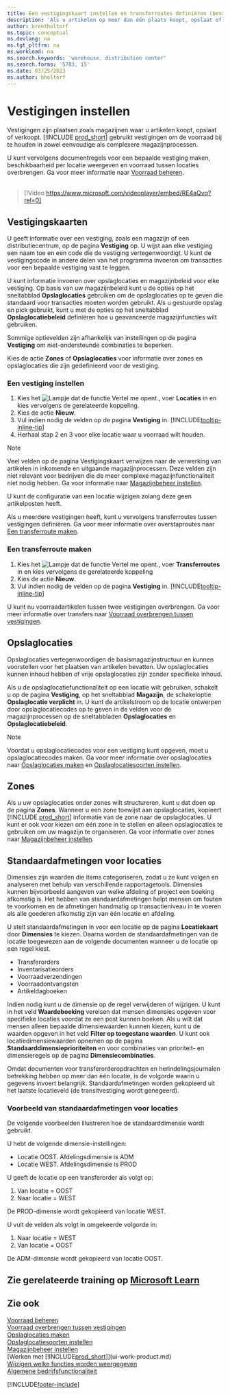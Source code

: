 ```yaml
---
title: Een vestigingskaart instellen en transferroutes definiëren (bevat video)
description: 'Als u artikelen op meer dan één plaats koopt, opslaat of verkoopt, kunt u elke plaats als een locatie instellen.'
author: brentholtorf
ms.topic: conceptual
ms.devlang: na
ms.tgt_pltfrm: na
ms.workload: na
ms.search.keywords: 'warehouse, distribution center'
ms.search.forms: '5703, 15'
ms.date: 03/25/2023
ms.author: bholtorf
---
```

# <a name="set-up-locations"></a><a name="set-up-locations"></a>Vestigingen instellen

Vestigingen zijn plaatsen zoals magazijnen waar u artikelen koopt, opslaat of verkoopt. [!INCLUDE [prod_short](includes/prod_short.md)] gebruikt vestigingen om de voorraad bij te houden in zowel eenvoudige als complexere magazijnprocessen.

U kunt vervolgens documentregels voor een bepaalde vestiging maken, beschikbaarheid per locatie weergeven en voorraad tussen locaties overbrengen. Ga voor meer informatie naar [Voorraad beheren](inventory-manage-inventory.md).
<br><br>  
  
> [!Video https://www.microsoft.com/videoplayer/embed/RE4aQvq?rel=0]

## <a name="location-cards"></a><a name="location-cards"></a>Vestigingskaarten

U geeft informatie over een vestiging, zoals een magazijn of een distributiecentrum, op de pagina **Vestiging** op. U wijst aan elke vestiging een naam toe en een code die de vestiging vertegenwoordigt. U kunt de vestigingscode in andere delen van het programma invoeren om transacties voor een bepaalde vestiging vast te leggen.  

U kunt informatie invoeren over opslaglocaties en magazijnbeleid voor elke vestiging. Op basis van uw magazijnbeleid kunt u de opties op het sneltabblad **Opslaglocaties** gebruiken om de opslaglocaties op te geven die standaard voor transacties moeten worden gebruikt. Als u gestuurde opslag en pick gebruikt, kunt u met de opties op het sneltabblad **Opslaglocatiebeleid** definiëren hoe u geavanceerde magazijnfuncties wilt gebruiken.  

Sommige optievelden zijn afhankelijk van instellingen op de pagina **Vestiging** om niet-ondersteunde combinaties te beperken.  

Kies de actie **Zones** of **Opslaglocaties** voor informatie over zones en opslaglocaties die zijn gedefinieerd voor de vestiging.

### <a name="to-set-up-a-location"></a><a name="to-set-up-a-location"></a>Een vestiging instellen

1. Kies het ![Lampje dat de functie Vertel me opent.](media/ui-search/search_small.png "Vertel me wat u wilt doen"), voer **Locaties** in en kies vervolgens de gerelateerde koppeling.
2. Kies de actie **Nieuw**.
3. Vul indien nodig de velden op de pagina **Vestiging** in. [!INCLUDE[tooltip-inline-tip](includes/tooltip-inline-tip_md.md)]
4. Herhaal stap 2 en 3 voor elke locatie waar u voorraad wilt houden.

> [!NOTE]  
> Veel velden op de pagina Vestigingskaart verwijzen naar de verwerking van artikelen in inkomende en uitgaande magazijnprocessen. Deze velden zijn niet relevant voor bedrijven die de meer complexe magazijnfunctionaliteit niet nodig hebben. Ga voor informatie naar [Magazijnbeheer instellen](warehouse-setup-warehouse.md).

U kunt de configuratie van een locatie wijzigen zolang deze geen artikelposten heeft.  

Als u meerdere vestigingen heeft, kunt u vervolgens transferroutes tussen vestigingen definiëren. Ga voor meer informatie over overstaproutes naar [Een transferroute maken](inventory-how-setup-locations.md#to-create-a-transfer-route).

### <a name="to-create-a-transfer-route"></a><a name="to-create-a-transfer-route"></a>Een transferroute maken

1. Kies het ![Lampje dat de functie Vertel me opent.](media/ui-search/search_small.png "Vertel me wat u wilt doen"), voer **Transferroutes** in en kies vervolgens de gerelateerde koppeling
2. Kies de actie **Nieuw**.
4. Vul indien nodig de velden op de pagina **Vestiging** in. [!INCLUDE[tooltip-inline-tip](includes/tooltip-inline-tip_md.md)]

U kunt nu voorraadartikelen tussen twee vestigingen overbrengen. Ga voor meer informatie over transfers naar [Voorraad overbrengen tussen vestigingen](inventory-how-transfer-between-locations.md).

## <a name="bins"></a><a name="bins"></a>Opslaglocaties

Opslaglocaties vertegenwoordigen de basismagazijnstructuur en kunnen voorstellen voor het plaatsen van artikelen bevatten. Uw opslaglocaties kunnen inhoud hebben of vrije opslaglocaties zijn zonder specifieke inhoud.

Als u de opslaglocatiefunctionaliteit op een locatie wilt gebruiken, schakelt u op de pagina **Vestiging**, op het sneltabblad **Magazijn**, de schakeloptie **Opslaglocatie verplicht** in. U kunt de artikelstroom op de locatie ontwerpen door opslaglocatiecodes op te geven in de velden voor de magazijnprocessen op de sneltabbladen **Opslaglocaties** en **Opslaglocatiebeleid**.

> [!NOTE]
> Voordat u opslaglocatiecodes voor een vestiging kunt opgeven, moet u opslaglocatiecodes maken. Ga voor meer informatie over opslaglocaties naar [Opslaglocaties maken](warehouse-how-to-create-individual-bins.md) en [Opslaglocatiesoorten instellen](warehouse-how-to-set-up-bin-types.md).  

## <a name="zones"></a><a name="zones"></a>Zones

Als u uw opslaglocaties onder zones wilt structureren, kunt u dat doen op de pagina **Zones**. Wanneer u een zone toewijst aan opslaglocaties, kopieert [!INCLUDE [prod_short](includes/prod_short.md)] informatie van de zone naar de opslaglocaties. U kunt er ook voor kiezen om één zone in te stellen en alleen opslaglocaties te gebruiken om uw magazijn te organiseren. Ga voor informatie over zones naar [Magazijnbeheer instellen](warehouse-setup-warehouse.md).  

## <a name="default-dimensions-for-locations"></a><a name="default-dimensions-for-locations"></a>Standaardafmetingen voor locaties

Dimensies zijn waarden die items categoriseren, zodat u ze kunt volgen en analyseren met behulp van verschillende rapportagetools. Dimensies kunnen bijvoorbeeld aangeven van welke afdeling of project een boeking afkomstig is. Het hebben van standaardafmetingen helpt mensen om fouten te voorkomen en de afmetingen handmatig op transactieniveau in te voeren als alle goederen afkomstig zijn van één locatie en afdeling.

U stelt standaardafmetingen in voor een locatie op de pagina **Locatiekaart** door **Dimensies** te kiezen. Daarna worden de standaardafmetingen van de locatie toegewezen aan de volgende documenten wanneer u de locatie op een regel kiest.

* Transferorders
* Inventarisatieorders
* Voorraadverzendingen
* Voorraadontvangsten
* Artikeldagboeken

Indien nodig kunt u de dimensie op de regel verwijderen of wijzigen. U kunt in het veld **Waardeboeking** vereisen dat mensen dimensies opgeven voor specifieke locaties voordat ze een post kunnen boeken. Als u wilt dat mensen alleen bepaalde dimensiewaarden kunnen kiezen, kunt u de waarden opgeven in het veld **Filter op toegestane waarden**. U kunt ook locatiedimensiewaarden opnemen op de pagina **Standaarddimensieprioriteiten** en voor combinaties van prioriteit- en dimensieregels op de pagina **Dimensiecombinaties**.

Omdat documenten voor transferorderopdrachten en herindelingsjournalen betrekking hebben op meer dan één locatie, is de volgorde waarin u gegevens invoert belangrijk. Standaardafmetingen worden gekopieerd uit het laatste locatieveld (de transitvestiging wordt genegeerd).

### <a name="example-of-default-dimensions-on-locations"></a><a name="example-of-default-dimensions-on-locations"></a>Voorbeeld van standaardafmetingen voor locaties

De volgende voorbeelden illustreren hoe de standaarddimensie wordt gebruikt.

U hebt de volgende dimensie-instellingen:

* Locatie OOST. Afdelingsdimensie is ADM
* Locatie WEST. Afdelingsdimensie is PROD

U geeft de locatie op een transferorder als volgt op:

1. Van locatie = OOST
2. Naar locatie = WEST

De PROD-dimensie wordt gekopieerd van locatie WEST.

U vult de velden als volgt in omgekeerde volgorde in:

1. Naar locatie = WEST
2. Van locatie = OOST

De ADM-dimensie wordt gekopieerd van locatie OOST.

## <a name="see-related-training-at-microsoft-learn"></a><a name="see-related-training-at-microsoft-learn"></a>Zie gerelateerde training op [Microsoft Learn](/learn/modules/trade-set-up-dynamics-365-business-central/)

## <a name="see-also"></a><a name="see-also"></a>Zie ook

[Voorraad beheren](inventory-manage-inventory.md)  
[Voorraad overbrengen tussen vestigingen](inventory-how-transfer-between-locations.md)  
[Opslaglocaties maken](warehouse-how-to-create-individual-bins.md)  
[Opslaglocatiesoorten instellen](warehouse-how-to-set-up-bin-types.md)  
[Magazijnbeheer instellen](warehouse-setup-warehouse.md)  
[Werken met [!INCLUDE[prod_short](includes/prod_short.md)]](ui-work-product.md)  
[Wijzigen welke functies worden weergegeven](ui-experiences.md)  
[Algemene bedrijfsfunctionaliteit](ui-across-business-areas.md)  

[!INCLUDE[footer-include](includes/footer-banner.md)]
